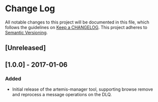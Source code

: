 # Change Log
All notable changes to this project will be documented in this file, which follows the guidelines
on [Keep a CHANGELOG](http://keepachangelog.com/). This project adheres to
[Semantic Versioning](http://semver.org/).

## [Unreleased]

## [1.0.0] - 2017-01-06

### Added
- Initial release of the artemis-manager tool, supporting browse remove and reprocess a message operations on the DLQ.